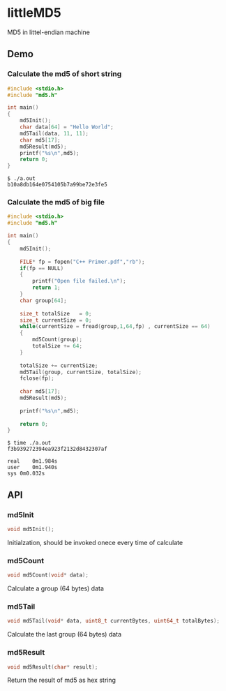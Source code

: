 # littleMD5
MD5 in littel-endian machine

## Demo

### Calculate the md5 of short string
```C
#include <stdio.h>
#include "md5.h"

int main()
{
	md5Init();
	char data[64] = "Hello World";
	md5Tail(data, 11, 11);
	char md5[17];
	md5Result(md5);
	printf("%s\n",md5);
	return 0;
}

```

```shell
$ ./a.out
b10a8db164e0754105b7a99be72e3fe5
```

### Calculate the md5 of big file
```C
#include <stdio.h>
#include "md5.h"

int main()
{
	md5Init();
	
	FILE* fp = fopen("C++ Primer.pdf","rb");
	if(fp == NULL)
	{
		printf("Open file failed.\n");
		return 1;
	}
	char group[64];
	
	size_t totalSize   = 0;
	size_t currentSize = 0;
	while(currentSize = fread(group,1,64,fp) , currentSize == 64)
	{
		md5Count(group);
		totalSize += 64;
	}
	
	totalSize += currentSize;
	md5Tail(group, currentSize, totalSize);
	fclose(fp);
	
	char md5[17];
	md5Result(md5);
	
	printf("%s\n",md5);
	
	return 0;
}
```

```shell
$ time ./a.out 
f3b939272394ea923f2132d8432307af

real	0m1.984s
user	0m1.940s
sys	0m0.032s

```


## API

### md5Init
```C
void md5Init();
```
Initialzation, should be invoked onece every time of calculate


### md5Count
```C
void md5Count(void* data);
```
Calculate a group (64 bytes) data

### md5Tail
```C
void md5Tail(void* data, uint8_t currentBytes, uint64_t totalBytes);
```
Calculate the last group (64 bytes) data

### md5Result
```C
void md5Result(char* result);
```
Return the result of md5 as hex string
